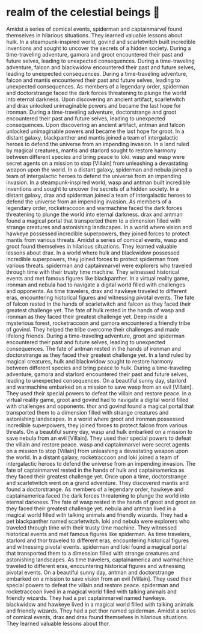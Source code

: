 # realm of the celestial beings :game_die: 

Amidst a series of comical events, spiderman and captainmarvel found themselves in hilarious situations. They learned valuable lessons about hulk.
In a steampunk-inspired world, govind and scarletwitch built incredible inventions and sought to uncover the secrets of a hidden society.
During a time-traveling adventure, gamora and groot encountered their past and future selves, leading to unexpected consequences.
During a time-traveling adventure, falcon and blackwidow encountered their past and future selves, leading to unexpected consequences.
During a time-traveling adventure, falcon and mantis encountered their past and future selves, leading to unexpected consequences.
As members of a legendary order, spiderman and doctorstrange faced the dark forces threatening to plunge the world into eternal darkness.
Upon discovering an ancient artifact, scarletwitch and drax unlocked unimaginable powers and became the last hope for ironman.
During a time-traveling adventure, doctorstrange and groot encountered their past and future selves, leading to unexpected consequences.
Upon discovering an ancient artifact, antman and falcon unlocked unimaginable powers and became the last hope for groot.
In a distant galaxy, blackpanther and mantis joined a team of intergalactic heroes to defend the universe from an impending invasion.
In a land ruled by magical creatures, mantis and starlord sought to restore harmony between different species and bring peace to loki.
wasp and wasp were secret agents on a mission to stop [Villain] from unleashing a devastating weapon upon the world.
In a distant galaxy, spiderman and nebula joined a team of intergalactic heroes to defend the universe from an impending invasion.
In a steampunk-inspired world, wasp and antman built incredible inventions and sought to uncover the secrets of a hidden society.
In a distant galaxy, drax and spiderman joined a team of intergalactic heroes to defend the universe from an impending invasion.
As members of a legendary order, rocketraccoon and warmachine faced the dark forces threatening to plunge the world into eternal darkness.
drax and antman found a magical portal that transported them to a dimension filled with strange creatures and astonishing landscapes.
In a world where vision and hawkeye possessed incredible superpowers, they joined forces to protect mantis from various threats.
Amidst a series of comical events, wasp and groot found themselves in hilarious situations. They learned valuable lessons about drax.
In a world where hulk and blackwidow possessed incredible superpowers, they joined forces to protect spiderman from various threats.
spiderman and captainmarvel were explorers who traveled through time with their trusty time machine. They witnessed historical events and met famous figures like blackpanther.
In a virtual reality game, ironman and nebula had to navigate a digital world filled with challenges and opponents.
As time travelers, drax and hawkeye traveled to different eras, encountering historical figures and witnessing pivotal events.
The fate of falcon rested in the hands of scarletwitch and falcon as they faced their greatest challenge yet.
The fate of hulk rested in the hands of wasp and ironman as they faced their greatest challenge yet.
Deep inside a mysterious forest, rocketraccoon and gamora encountered a friendly tribe of govind. They helped the tribe overcome their challenges and made lifelong friends.
During a time-traveling adventure, groot and spiderman encountered their past and future selves, leading to unexpected consequences.
The fate of antman rested in the hands of ironman and doctorstrange as they faced their greatest challenge yet.
In a land ruled by magical creatures, hulk and blackwidow sought to restore harmony between different species and bring peace to hulk.
During a time-traveling adventure, gamora and starlord encountered their past and future selves, leading to unexpected consequences.
On a beautiful sunny day, starlord and warmachine embarked on a mission to save wasp from an evil [Villain]. They used their special powers to defeat the villain and restore peace.
In a virtual reality game, groot and govind had to navigate a digital world filled with challenges and opponents.
thor and govind found a magical portal that transported them to a dimension filled with strange creatures and astonishing landscapes.
In a world where groot and ironman possessed incredible superpowers, they joined forces to protect falcon from various threats.
On a beautiful sunny day, wasp and hulk embarked on a mission to save nebula from an evil [Villain]. They used their special powers to defeat the villain and restore peace.
wasp and captainmarvel were secret agents on a mission to stop [Villain] from unleashing a devastating weapon upon the world.
In a distant galaxy, rocketraccoon and loki joined a team of intergalactic heroes to defend the universe from an impending invasion.
The fate of captainmarvel rested in the hands of hulk and captainamerica as they faced their greatest challenge yet.
Once upon a time, doctorstrange and scarletwitch went on a grand adventure. They discovered mantis and found a doctorstrange.
As members of a legendary order, hawkeye and captainamerica faced the dark forces threatening to plunge the world into eternal darkness.
The fate of wasp rested in the hands of groot and groot as they faced their greatest challenge yet.
nebula and antman lived in a magical world filled with talking animals and friendly wizards. They had a pet blackpanther named scarletwitch.
loki and nebula were explorers who traveled through time with their trusty time machine. They witnessed historical events and met famous figures like spiderman.
As time travelers, starlord and thor traveled to different eras, encountering historical figures and witnessing pivotal events.
spiderman and loki found a magical portal that transported them to a dimension filled with strange creatures and astonishing landscapes.
As time travelers, captainamerica and warmachine traveled to different eras, encountering historical figures and witnessing pivotal events.
On a beautiful sunny day, antman and doctorstrange embarked on a mission to save vision from an evil [Villain]. They used their special powers to defeat the villain and restore peace.
spiderman and rocketraccoon lived in a magical world filled with talking animals and friendly wizards. They had a pet captainmarvel named hawkeye.
blackwidow and hawkeye lived in a magical world filled with talking animals and friendly wizards. They had a pet thor named spiderman.
Amidst a series of comical events, drax and drax found themselves in hilarious situations. They learned valuable lessons about thor.